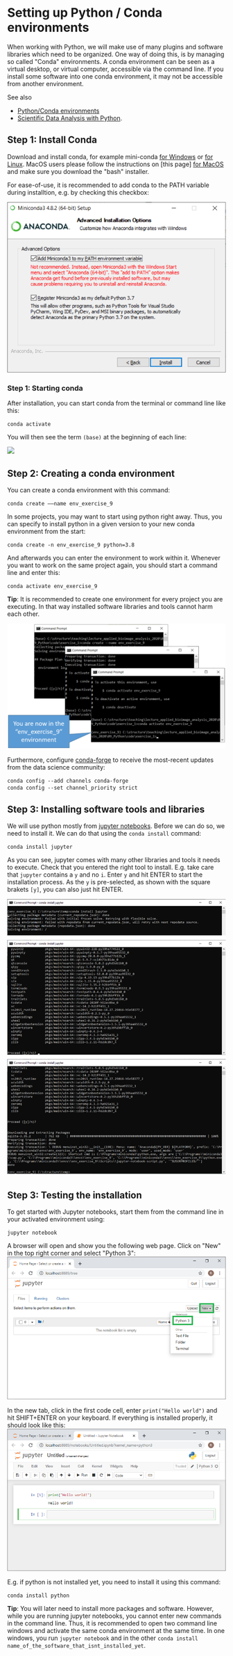 # Setting up Python / Conda environments
When working with Python, we will make use of many plugins and software libraries which need to be organized.
One way of doing this, is by managing so called "Conda" environments.
A conda environment can be seen as a virtual desktop, or virtual computer, accessible via the command line. 
If you install some software into one conda environment, it may not be accessible from another environment.

See also 
* [Python/Conda environments](https://mpicbg-scicomp.github.io/ipf_howtoguides/guides/Python_Conda_Environments)
* [Scientific Data Analysis with Python](https://youtu.be/MOEPe9TGBK0).

## Step 1: Install Conda
Download and install conda, for example mini-conda 
[for Windows](https://docs.conda.io/en/latest/miniconda.html#windows-installers) or 
[for Linux](https://docs.conda.io/en/latest/miniconda.html#linux-installers). MacOS users please follow the instructions on [this page]
[for MacOS](https://docs.conda.io/projects/continuumio-conda/en/latest/user-guide/install/macos.html) and make sure you download the "bash" installer. 

For ease-of-use, it is recommended to add conda to the PATH variable during installtion, e.g. by checking this checkbox:

![](PATH.png)

### Step 1: Starting conda

After installation, you can start conda from the terminal or command line like this:

```
conda activate
```

You will then see the term `(base)` at the beginning of each line:

![](pics/python_conda_environments/base_env.png)

## Step 2: Creating a conda environment
You can create a conda environment with this command:
```
conda create ––name env_exercise_9
```

In some projects, you may want to start using python right away. Thus, you can specify to install python in a given version to your new conda environment from the start:
```
conda create -n env_exercise_9 python=3.8
```

And afterwards you can enter the environment to work within it. 
Whenever you want to work on the same project again, you should start a command line and enter this:
```
conda activate env_exercise_9
```

**Tip**: It is recommended to create one environment for every project you are executing. 
In that way installed software libraries and tools cannot harm each other.

![](create_env.png)

Furthermore, configure [conda-forge](https://conda-forge.org/) to receive the most-recent updates from the data science community:
```
conda config --add channels conda-forge 
conda config --set channel_priority strict 
```

## Step 3: Installing software tools and libraries
We will use python mostly from [jupyter notebooks](https://www.jupyter.org). 
Before we can do so, we need to install it. 
We can do that using the `conda install` command:

```
conda install jupyter
```

As you can see, jupyter comes with many other libraries and tools it needs to execute.
Check that you entered the right tool to install. E.g. take care that `jupyter` contains a `y` and no `i`.
Enter `y` and hit ENTER to start the installation process. 
As the `y` is pre-selected, as shown with the square brakets `[y]`, you can also just hit ENTER.

![](install_jupyter.png)

## Step 3: Testing the installation
To get started with Jupyter notebooks, start them from the command line in your activated environment using:

```
jupyter notebook
```

A browser will open and show you the following web page. Click on "New" in the top right corner and select "Python 3":
![](jupyter1.png)

In the new tab, click in the first code cell, enter `print("Hello world")` and hit SHIFT+ENTER on your keyboard. 
If everything is installed properly, it should look like this:
![](jupyter2.png)

E.g. if python is not installed yet, you need to install it using this command:
```
conda install python
```

**Tip**: You will later need to install more packages and software. 
However, while you are running jupyter notebooks, you cannot enter new commands in the command line.
Thus, it is recommended to open two command line windows and activate the same conda environment at the same time. 
In one windows, you run `jupyter notebook` and in the other `conda install name_of_the_software_that_isnt_installed_yet`.

